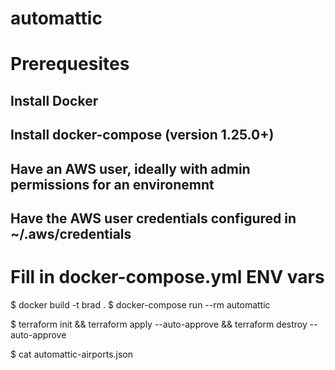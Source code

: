 # automattic

# Prerequesites
## Install Docker
## Install docker-compose (version 1.25.0+)
## Have an AWS user, ideally with admin permissions for an environemnt
## Have the AWS user credentials configured in ~/.aws/credentials

# Fill in docker-compose.yml ENV vars

$ docker build -t brad .
$ docker-compose run --rm automattic

$ terraform init && terraform apply --auto-approve && terraform destroy --auto-approve

$ cat automattic-airports.json

